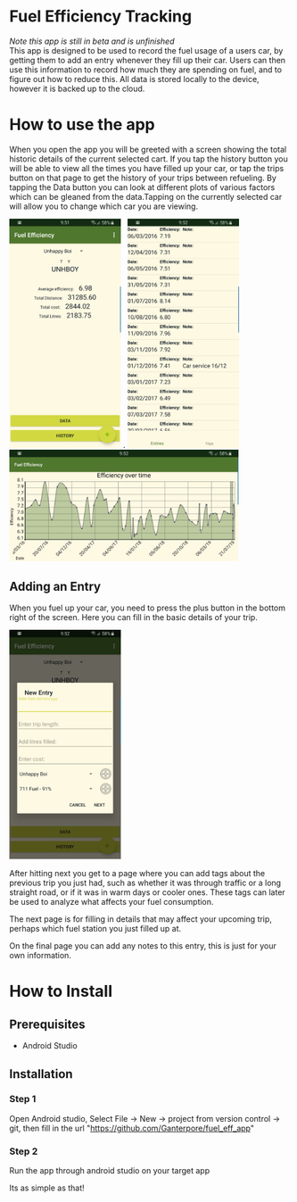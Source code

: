 # Fuel Efficiency Tracking
*Note this app is still in beta and is unfinished* <br/>
This app is designed to be used to record the fuel usage of a users car, by getting them to add an entry whenever they fill up their car. Users can then use this information to record how much they are spending on fuel, and to figure out how to reduce this.
All data is stored locally to the device, however it is backed up to the cloud.

# How to use the app
When you open the app you will be greeted with a screen showing the total historic details of the current selected cart. If you tap the history button you will be able to view all the times you have filled up your car, or tap the trips button on that page to get the history of your trips between refueling. By tapping the Data button you can look at different plots of various factors which can be gleaned from the data.Tapping on the currently selected car will allow you to change which car you are viewing.

<img src="https://raw.githubusercontent.com/Ganterpore/fuel_eff_app/master/Screenshot_main_page.jpg" width="200"/>  .
<img src="https://raw.githubusercontent.com/Ganterpore/fuel_eff_app/master/Screenshot_Entry_History.jpg" width="200"/>
<img src="https://raw.githubusercontent.com/Ganterpore/fuel_eff_app/master/Screenshot_data_plot.jpg" height="200"/>

## Adding an Entry
When you fuel up your car, you need to press the plus button in the bottom right of the screen. Here you can fill in the basic details of your trip.

<img src="https://raw.githubusercontent.com/Ganterpore/fuel_eff_app/master/Screenshot_add_entry.jpg" width="200"/>

After hitting next you get to a page where you can add tags about the previous trip you just had, such as whether it was through traffic or a long straight road, or if it was in warm days or cooler ones. These tags can later be used to analyze what affects your fuel consumption.

The next page is for filling in details that may affect your upcoming trip, perhaps which fuel station you just filled up at.

On the final page you can add any notes to this entry, this is just for your own information.

# How to Install

## Prerequisites
 - Android Studio

## Installation

### Step 1
Open Android studio, Select File -> New -> project from version control -> git, then fill in the url "https://github.com/Ganterpore/fuel_eff_app"

### Step 2
Run the app through android studio on your target app


Its as simple as that!

